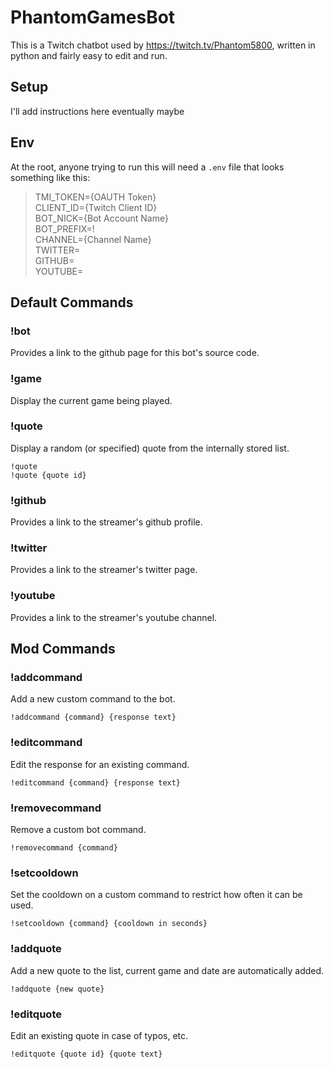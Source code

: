 # PhantomGamesBot
This is a Twitch chatbot used by https://twitch.tv/Phantom5800, written in python and fairly easy to edit and run.

## Setup
I'll add instructions here eventually maybe

## Env
At the root, anyone trying to run this will need a `.env` file that looks something like this:

> TMI_TOKEN={OAUTH Token}  
> CLIENT_ID={Twitch Client ID}  
> BOT_NICK={Bot Account Name}  
> BOT_PREFIX=!  
> CHANNEL={Channel Name}  
> TWITTER=  
> GITHUB=  
> YOUTUBE=  

## Default Commands

### !bot
Provides a link to the github page for this bot's source code.

### !game
Display the current game being played.

### !quote
Display a random (or specified) quote from the internally stored list.

```
!quote
!quote {quote id}
```

### !github
Provides a link to the streamer's github profile.

### !twitter
Provides a link to the streamer's twitter page.

### !youtube
Provides a link to the streamer's youtube channel.

## Mod Commands

### !addcommand
Add a new custom command to the bot.

```
!addcommand {command} {response text}
```

### !editcommand
Edit the response for an existing command.

```
!editcommand {command} {response text}
```

### !removecommand
Remove a custom bot command.

```
!removecommand {command}
```

### !setcooldown
Set the cooldown on a custom command to restrict how often it can be used.

```
!setcooldown {command} {cooldown in seconds}
```

### !addquote
Add a new quote to the list, current game and date are automatically added.

```
!addquote {new quote}
```

### !editquote
Edit an existing quote in case of typos, etc.

```
!editquote {quote id} {quote text}
```
